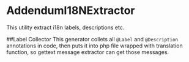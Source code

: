 # AddendumI18NExtractor
This utility extract i18n labels, descriptions etc.

##Label Collector
This generator collets all `@Label` and `@Description`
annotations in code, then puts it into php file wrapped with translation function,
so gettext message extractor can get those messages.